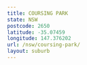 ```yaml
---
title: COURSING PARK
state: NSW
postcode: 2650
latitude: -35.07459
longitude: 147.376202
url: /nsw/coursing-park/
layout: suburb
---
```

